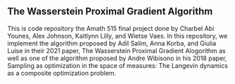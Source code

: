 ## The Wasserstein Proximal Gradient Algorithm

This is code repository the Amath 515 final project done by Charbel Abi Younes, Alex Johnson, Kaitlynn Lilly, and Wietse Vaes. In this repository, we implement the algorithm proposed by Adil Salim, Anna Korba, and Giulia Luise in their 2021 paper, The Wasserstein Proximal Gradient Alogorithm as well as one of the algorithm proposed by Andre Wibisono in his 2018 paper, Sampling as optimization in the space of measures: The Langevin dynamics as a composite optimization problem.

